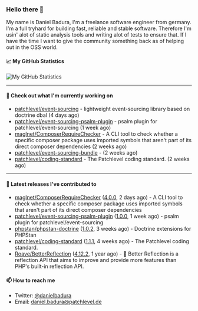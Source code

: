 ### Hello there 👋

My name is Daniel Badura, I'm a freelance software engineer from germany. I'm a full tryhard for building fast, reliable and stable software. 
Therefore I'm usin' alot of static analysis tools and writing alot of tests to ensure that. If I have the time I want to give the community something back as of helping out in the OSS world.

#### 📈 My GitHub Statistics

![My GitHub Statistics](https://github-readme-stats.vercel.app/api?username=DanielBadura&show_icons=true&count_private=true&hide_title=true)

---

#### 👷 Check out what I'm currently working on

- [patchlevel/event-sourcing](https://github.com/patchlevel/event-sourcing) - lightweight event-sourcing library based on doctrine dbal (4 days ago)
- [patchlevel/event-sourcing-psalm-plugin](https://github.com/patchlevel/event-sourcing-psalm-plugin) - psalm plugin for patchlevel/event-sourcing (1 week ago)
- [maglnet/ComposerRequireChecker](https://github.com/maglnet/ComposerRequireChecker) - A CLI tool to check whether a specific composer package uses imported symbols that aren&#39;t part of its direct composer dependencies (2 weeks ago)
- [patchlevel/event-sourcing-bundle](https://github.com/patchlevel/event-sourcing-bundle) -  (2 weeks ago)
- [patchlevel/coding-standard](https://github.com/patchlevel/coding-standard) - The Patchlevel coding standard. (2 weeks ago)

---

#### 🔭 Latest releases I've contributed to

- [maglnet/ComposerRequireChecker](https://github.com/maglnet/ComposerRequireChecker) ([4.0.0](https://github.com/maglnet/ComposerRequireChecker/releases/tag/4.0.0), 2 days ago) - A CLI tool to check whether a specific composer package uses imported symbols that aren&#39;t part of its direct composer dependencies
- [patchlevel/event-sourcing-psalm-plugin](https://github.com/patchlevel/event-sourcing-psalm-plugin) ([1.0.0](https://github.com/patchlevel/event-sourcing-psalm-plugin/releases/tag/1.0.0), 1 week ago) - psalm plugin for patchlevel/event-sourcing
- [phpstan/phpstan-doctrine](https://github.com/phpstan/phpstan-doctrine) ([1.0.2](https://github.com/phpstan/phpstan-doctrine/releases/tag/1.0.2), 3 weeks ago) - Doctrine extensions for PHPStan
- [patchlevel/coding-standard](https://github.com/patchlevel/coding-standard) ([1.1.1](https://github.com/patchlevel/coding-standard/releases/tag/1.1.1), 4 weeks ago) - The Patchlevel coding standard.
- [Roave/BetterReflection](https://github.com/Roave/BetterReflection) ([4.12.2](https://github.com/Roave/BetterReflection/releases/tag/4.12.2), 1 year ago) - :crystal_ball: Better Reflection is a reflection API that aims to improve and provide more features than PHP&#39;s built-in reflection API.

#### 📫 How to reach me

- Twitter: [@danielbadura](https://twitter.com/danielbadura)
- Email: [daniel.badura@patchlevel.de](mailto:daniel.badura@patchlevel.de)
